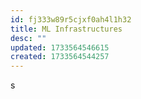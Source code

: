 ```yaml
---
id: fj333w89r5cjxf0ah4l1h32
title: ML Infrastructures
desc: ""
updated: 1733564546615
created: 1733564544257
---
```


s